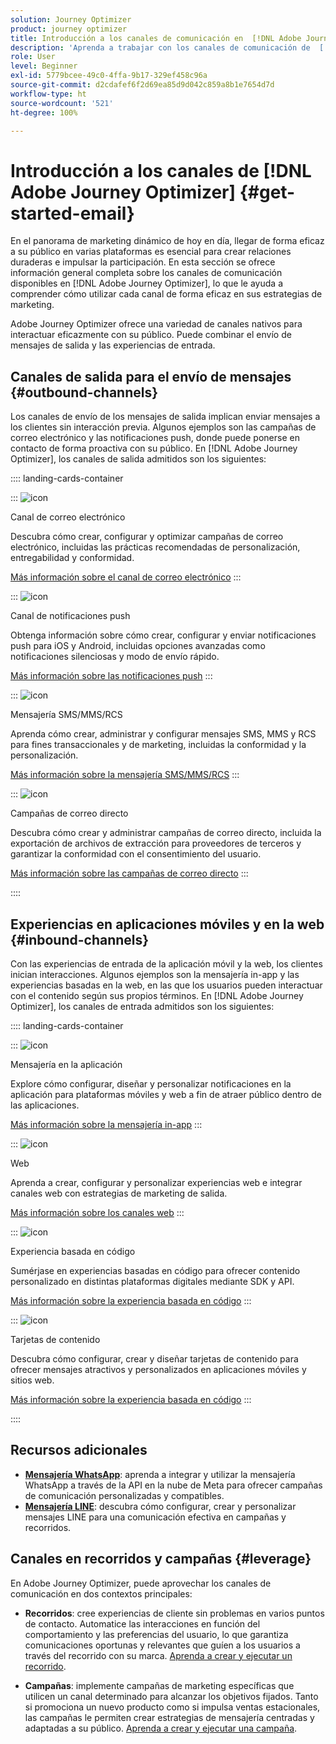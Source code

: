 ```yaml
---
solution: Journey Optimizer
product: journey optimizer
title: Introducción a los canales de comunicación en  [!DNL Adobe Journey Optimizer]
description: 'Aprenda a trabajar con los canales de comunicación de  [!DNL Adobe Journey Optimizer] '
role: User
level: Beginner
exl-id: 5779bcee-49c0-4ffa-9b17-329ef458c96a
source-git-commit: d2cdafef6f2d69ea85d9d042c859a8b1e7654d7d
workflow-type: ht
source-wordcount: '521'
ht-degree: 100%

---
```



# Introducción a los canales de [!DNL Adobe Journey Optimizer] {#get-started-email}

En el panorama de marketing dinámico de hoy en día, llegar de forma eficaz a su público en varias plataformas es esencial para crear relaciones duraderas e impulsar la participación. En esta sección se ofrece información general completa sobre los canales de comunicación disponibles en [!DNL Adobe Journey Optimizer], lo que le ayuda a comprender cómo utilizar cada canal de forma eficaz en sus estrategias de marketing.

Adobe Journey Optimizer ofrece una variedad de canales nativos para interactuar eficazmente con su público. Puede combinar el envío de mensajes de salida y las experiencias de entrada.

## Canales de salida para el envío de mensajes {#outbound-channels}

Los canales de envío de los mensajes de salida implican enviar mensajes a los clientes sin interacción previa. Algunos ejemplos son las campañas de correo electrónico y las notificaciones push, donde puede ponerse en contacto de forma proactiva con su público. En [!DNL Adobe Journey Optimizer], los canales de salida admitidos son los siguientes:

:::: landing-cards-container

:::
![icon](https://cdn.experienceleague.adobe.com/icons/envelope.svg?lang=es)

Canal de correo electrónico

Descubra cómo crear, configurar y optimizar campañas de correo electrónico, incluidas las prácticas recomendadas de personalización, entregabilidad y conformidad.

[Más información sobre el canal de correo electrónico](../../rp_landing_pages/email-landing-page.md)
:::

:::
![icon](https://cdn.experienceleague.adobe.com/icons/bell.svg?lang=es)

Canal de notificaciones push

Obtenga información sobre cómo crear, configurar y enviar notificaciones push para iOS y Android, incluidas opciones avanzadas como notificaciones silenciosas y modo de envío rápido.

[Más información sobre las notificaciones push](../../rp_landing_pages/push-landing-page.md)
:::

:::
![icon](https://cdn.experienceleague.adobe.com/icons/comment-dots.svg?lang=es)

Mensajería SMS/MMS/RCS

Aprenda cómo crear, administrar y configurar mensajes SMS, MMS y RCS para fines transaccionales y de marketing, incluidas la conformidad y la personalización.

[Más información sobre la mensajería SMS/MMS/RCS](../../rp_landing_pages/sms-landing-page.md)
:::

:::
![icon](https://cdn.experienceleague.adobe.com/icons/mail-bulk.svg?lang=es)

Campañas de correo directo

Descubra cómo crear y administrar campañas de correo directo, incluida la exportación de archivos de extracción para proveedores de terceros y garantizar la conformidad con el consentimiento del usuario.

[Más información sobre las campañas de correo directo](../../rp_landing_pages/direct-mail-landing-page.md)
:::

::::

## Experiencias en aplicaciones móviles y en la web {#inbound-channels}

Con las experiencias de entrada de la aplicación móvil y la web, los clientes inician interacciones. Algunos ejemplos son la mensajería in-app y las experiencias basadas en la web, en las que los usuarios pueden interactuar con el contenido según sus propios términos. En [!DNL Adobe Journey Optimizer], los canales de entrada admitidos son los siguientes:

:::: landing-cards-container

:::
![icon](https://cdn.experienceleague.adobe.com/icons/mobile.svg?lang=es)

Mensajería en la aplicación

Explore cómo configurar, diseñar y personalizar notificaciones en la aplicación para plataformas móviles y web a fin de atraer público dentro de las aplicaciones.

[Más información sobre la mensajería in-app](../../rp_landing_pages/in-app-landing-page.md)
:::

:::
![icon](https://cdn.experienceleague.adobe.com/icons/globe.svg?lang=es)

Web

Aprenda a crear, configurar y personalizar experiencias web e integrar canales web con estrategias de marketing de salida.

[Más información sobre los canales web](../../rp_landing_pages/web-landing-page.md)
:::

:::
![icon](https://cdn.experienceleague.adobe.com/icons/code.svg?lang=es)

Experiencia basada en código

Sumérjase en experiencias basadas en código para ofrecer contenido personalizado en distintas plataformas digitales mediante SDK y API.

[Más información sobre la experiencia basada en código](../../rp_landing_pages/code-based-experience-landing-page.md)
:::

:::
![icon](https://cdn.experienceleague.adobe.com/icons/id-card.svg?lang=es)

Tarjetas de contenido

Descubra cómo configurar, crear y diseñar tarjetas de contenido para ofrecer mensajes atractivos y personalizados en aplicaciones móviles y sitios web.

[Más información sobre la experiencia basada en código](../../rp_landing_pages/content-card-landing-page.md)
:::

::::


## Recursos adicionales

- **[Mensajería WhatsApp](../../rp_landing_pages/whatsapp-landing-page.md)**: aprenda a integrar y utilizar la mensajería WhatsApp a través de la API en la nube de Meta para ofrecer campañas de comunicación personalizadas y compatibles.
- **[Mensajería LINE](../../rp_landing_pages/line-landing-page.md)**: descubra cómo configurar, crear y personalizar mensajes LINE para una comunicación efectiva en campañas y recorridos.

## Canales en recorridos y campañas {#leverage}

En Adobe Journey Optimizer, puede aprovechar los canales de comunicación en dos contextos principales:

- **Recorridos**: cree experiencias de cliente sin problemas en varios puntos de contacto. Automatice las interacciones en función del comportamiento y las preferencias del usuario, lo que garantiza comunicaciones oportunas y relevantes que guíen a los usuarios a través del recorrido con su marca. [Aprenda a crear y ejecutar un recorrido](../building-journeys/journey-gs.md).

- **Campañas**: implemente campañas de marketing específicas que utilicen un canal determinado para alcanzar los objetivos fijados. Tanto si promociona un nuevo producto como si impulsa ventas estacionales, las campañas le permiten crear estrategias de mensajería centradas y adaptadas a su público. [Aprenda a crear y ejecutar una campaña](../campaigns/get-started-with-campaigns.md).
